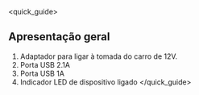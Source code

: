 <quick_guide>
## Apresentação geral
1. Adaptador para ligar à tomada do carro de 12V.
2. Porta USB 2.1A
3. Porta USB 1A
4. Indicador LED de dispositivo ligado
</quick_guide> 
